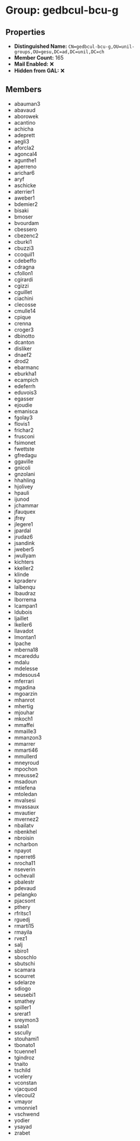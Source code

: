 # Group: gedbcul-bcu-g

## Properties

- **Distinguished Name:** `CN=gedbcul-bcu-g,OU=unil-groups,OU=gesu,DC=ad,DC=unil,DC=ch`
- **Member Count:** 165
- **Mail Enabled:** ❌
- **Hidden from GAL:** ❌

## Members

- abauman3
- abavaud
- aborowek
- acantino
- achicha
- adeprett
- aegli3
- aforcla2
- agoncal4
- agunthe1
- aperreno
- arichar6
- aryf
- aschicke
- aterrier1
- aweber1
- bdemier2
- bisaki
- bmoser
- bvourdam
- cbessero
- cbezenc2
- cburki1
- cbuzzi3
- ccoquil1
- cdebeffo
- cdragna
- cfollon1
- cgirardi
- cgizzi
- cguillet
- ciachini
- clecosse
- cmulle14
- cpique
- crenna
- croger3
- dbinotto
- dcanton
- disliker
- dnaef2
- drod2
- ebarmanc
- eburkha1
- ecampich
- edeferrh
- eduvois3
- egasser
- ejoudie
- emanisca
- fgolay3
- flovis1
- frichar2
- frusconi
- fsimonet
- fwettste
- gfredagu
- ggaville
- gnicoli
- gnzolani
- hhahling
- hjolivey
- hpauli
- ijunod
- jchammar
- jfauquex
- jfrey
- jlegere1
- jpardal
- jrudaz6
- jsandink
- jweber5
- jwullyam
- kichters
- kkeller2
- klinde
- kpraderv
- lalbenqu
- lbaudraz
- lborrema
- lcampan1
- ldubois
- ljaillet
- lkeller6
- llavadot
- lmontan1
- lpache
- mberna18
- mcareddu
- mdalu
- mdelesse
- mdesous4
- mferrari
- mgadina
- mgoarzin
- mhanrot
- mhertig
- mjouhar
- mkoch1
- mmaffei
- mmaille3
- mmanzon3
- mmarrer
- mmarti46
- mmullerd
- mneyroud
- mpochon
- mreusse2
- msadoun
- mtiefena
- mtoledan
- mvalsesi
- mvassaux
- mvautier
- mvernez2
- nbailatv
- nbenkhel
- nbroisin
- ncharbon
- npayot
- nperret6
- nrocha11
- nseverin
- ochevall
- pbalestr
- pdevaud
- pelangko
- pjacsont
- pthery
- rfritsc1
- rguedj
- rmarti15
- rmayila
- rvez1
- salj
- sbiro1
- sboschlo
- sbutschi
- scamara
- scourret
- sdelarze
- sdiogo
- seusebi1
- smathey
- spiller1
- srerat1
- sreymon3
- ssala1
- sscully
- stouhami1
- tbonato1
- tcuenne1
- tgindroz
- tnaito
- tschild
- vcelery
- vconstan
- vjacquod
- vlecoul2
- vmayor
- vmonnie1
- vschwend
- yodier
- ysayad
- zrabet
